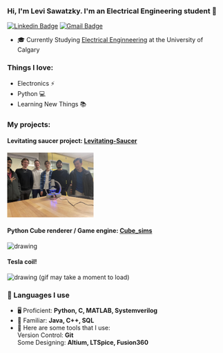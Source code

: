 

<!--
**levisawatz/levisawatz** is a ✨ _special_ ✨ repository because its `README.md` (this file) appears on your GitHub profile.

Here are some ideas to get you started:

- 🔭 I’m currently working on ...
- 🌱 I’m currently learning ...
- 👯 I’m looking to collaborate on ...
- 🤔 I’m looking for help with ...
- 💬 Ask me about ...
- 📫 How to reach me: ...
- 😄 Pronouns: ...
- ⚡ Fun fact: ...
-->
<!-- <h3> Hi, I'm Levi Sawatzky 👋</h3> -->
### Hi, I'm Levi Sawatzky. I'm an Electrical Engineering student 👋
[![Linkedin Badge](https://img.shields.io/badge/-Levi_Sawatzky-blue?style=flat-square&logo=Linkedin&logoColor=white&link=https://www.linkedin.com/in/levi-sawatzky-14b0a3234/)](https://www.linkedin.com/in/levi-sawatzky-14b0a3234/)
[![Gmail Badge](https://img.shields.io/badge/-levisawatz@gmail.com-c14438?style=flat-square&logo=Gmail&logoColor=white&link=mailto:levisawatz@gmail.com)](mailto:levisawatz@gmail.com) 

- 🎓 Currently Studying <a href="https://schulich.ucalgary.ca/electrical-software/">Electrical Enginneering</a> at the University of Calgary


### Things I love:

- Electronics ⚡
- Python  💻
- Learning New Things 📚

### My projects:  
#### Levitating saucer project: <a href="https://github.com/levisawatz/Levitating-Saucer/">Levitating-Saucer</a> 
<img src="https://github.com/levisawatz/Levitating-Saucer/blob/main/images/the%20saucer%20team.jpg" alt="drawing" width="200"/>


#### Python Cube renderer / Game engine: <a href="https://github.com/levisawatz/Cube_sims/">Cube_sims</a>  

<img src="https://github.com/levisawatz/Cube_sims/blob/main/screenshots/cubes-cropped.gif" alt="drawing" width="200"/>

#### Tesla coil!  
<img src="https://github.com/levisawatz/Levitating-Saucer/blob/main/images/tesla_big_secondary2.gif" alt="drawing" width="200"/>  
(gif may take a moment to load)  


### 💬 Languages I use

 - 🖥 Proficient:
    **Python, C, MATLAB, Systemverilog**
 - 💭 Familiar:
    **Java, C++, SQL**
 - 🔨 Here are some tools that I use:
    <br>
    Version Control: **Git**
    <br>
    Some Designing: **Altium, LTSpice, Fusion360**
    <br>
    
 
